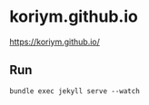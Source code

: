 # koriym.github.io

https://koriym.github.io/

## Run

```shell
bundle exec jekyll serve --watch
```
